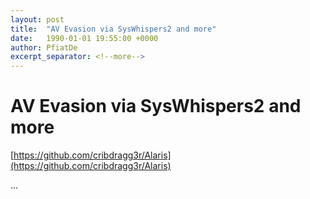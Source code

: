 ```yaml
---
layout: post
title:  "AV Evasion via SysWhispers2 and more"
date:   1990-01-01 19:55:00 +0000
author: PfiatDe
excerpt_separator: <!--more-->
---
```


# AV Evasion via SysWhispers2 and more

[https://github.com/cribdragg3r/Alaris](https://github.com/cribdragg3r/Alaris)

...
<!--more-->
